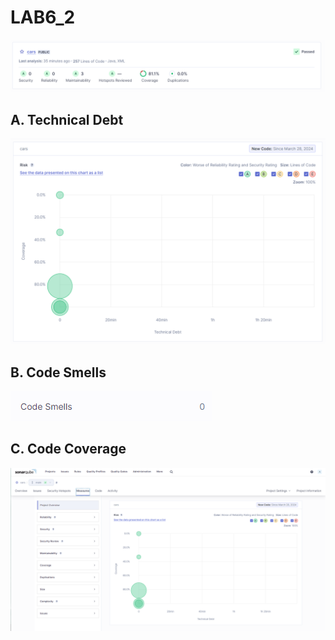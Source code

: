 # LAB6_2

![](20240328225633.png)

## A. Technical Debt

![](20240328225707.png)

## B. Code Smells

![](20240328230113.png)

## C. Code Coverage

![](20240328225327.png)
